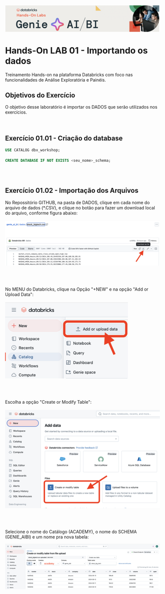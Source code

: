 <img src="https://raw.githubusercontent.com/lrtbrabo/databricks_customer_lab/main/images/header_genie.png">

# Hands-On LAB 01 - Importando os dados

Treinamento Hands-on na plataforma Databricks com foco nas funcionalidades de Análise Exploratória e Painéis.


## Objetivos do Exercício

O objetivo desse laboratório é importar os DADOS que serão utilizados nos exercícios.
</br></br></br>

## Exercício 01.01 - Criação do database

``` sql
USE CATALOG dbx_workshop;

CREATE DATABASE IF NOT EXISTS <seu_nome>_schema;

```
</br></br>

## Exercício 01.02 - Importação dos Arquivos

No Repossitório GITHUB, na pasta de DADOS, clique em cada nome do arquivo de dados (*.CSV), e clique no botão para fazer um download local do arquivo, conforme figura abaixo:
</br></br>
<img src="https://raw.githubusercontent.com/lrtbrabo/databricks_customer_lab/main/images/lab1_01.png">

</br></br></br>
No MENU do Databricks, clique na Opção "+NEW" e na opção  "Add or Upload Data":
</br></br>
<img src="https://raw.githubusercontent.com/lrtbrabo/databricks_customer_lab/main/images/lab1_02.png" width="400px">

</br></br></br>
Escolha a opção "Create or Modify Table":
</br></br>
<img src="https://raw.githubusercontent.com/lrtbrabo/databricks_customer_lab/main/images/lab1_03.png" width="700px">

</br></br></br>
Selecione o nome do Catálogo  (ACADEMY), o nome do SCHEMA (GENIE_AIBI) e um nome pra nova tabela:

<img src="https://raw.githubusercontent.com/lrtbrabo/databricks_customer_lab/main/images/lab1_04.png">
</br></br>
</br></br></br>




